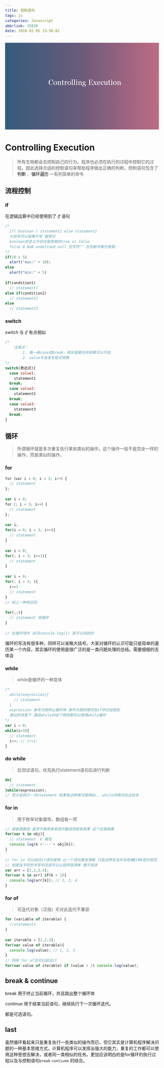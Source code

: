 ```yaml
---
title: 控制语句
tags: js
categories: Javascript
abbrlink: 15838
date: 2018-02-05 15:56:01
---
```


![control](/img/javascript/Control.jpg)

<!-- more -->

# Controlling Execution

> 所有生物都会去控制自己的行为。程序也必须在执行的过程中控制它的过程。因此选择合适的控制语句来帮助程序做出正确的判断。控制语句包含了 **判断** 、**循环遍历** 一系列简单的命令



## 流程控制

### if 

 在逻辑运算中已经使用到了 *if* 语句

```js
/*
  if( boolean ) statement1 else statement2
  大括号可以省略不写 看情况
  boolean的含义不仅仅是简单的true or false 
  false 0 NaN undefined null 空字符"" 在判断中都代表假
*/
if(10 > 5)
  alert("max:" + 10);
else
  alert("min:" + 5)

if(condition1)
  // statement1
else if(condition2)
  // statement2
else
  // statement3
```



### switch

*switch* 与 *if* 有点相似

```js
/*
	注意点：
		1. 每一条case加break，除非是要合并结果可以不加
		2. value不会发生隐式转换
*/
switch(表达式){
  case value1:
   	statement1
  break;
  case value2:
   	statement2
  break;
  case value3:
   	statement3
  break; 
}
```



## 循环

> 所谓循环就是多次重复执行某些类似的操作。这个操作一般不是完全一样的操作，而是类似的操作。

### for

```js
for（var i = 0; i < 3; i++）{
  // statement
};

var i = 0;
for（; i < 3; i++）{
  // statement
};

var i;
for(i = 0; i < 3; i++){
  // statement
}

var i = 0;
for(; i < 3; i+=1){
  // statement
}

var i = 0;
for(; i < 3; ){
  i+=1
  // statement
}
// 和上一种有区别

for(;;){
  // statement 死循环
}

// 在循环体外 访问console.log(i) 是可以找到的
```

循环的写法有很多种，同样可以省略大括号。大家对循环的认识可能只是简单的遍历某一个内容，其实循环的使用是很广泛的是一类问题处理的总结。需要细细的去体会



### while

> while是循环的一种变体

```js
/*
  while(expression){
    // statement
  }
  expression 条件为假终止循环体 条件为假的情况在if中已经提到
  类似的场景下 满足while的这个特性都可以使用while循环
*/
var i = 0;
while(i<3){
  // statement
  i++; // i+=1;
}
```



### do while

> 后测试语句，优先执行statement语句后进行判断

```js
do{
  // statement
}while(expression);
// 至少会执行一次statement 如果有这种情况使用do...while的情况会比较多
```



### for in

> 用于枚举对象属性、数组每一项

```js
// 或者是数组 虽然不推荐用来迭代数组但是有效果 这个后面再看
for(var k in obj){
  // statement  k 属性
  console.log(k +'---'+ obj[k]);
}

// for in 可以结合if语句使用 让一个语句更加清晰 只是这种写法并没有被ECMA视为规范
// 但是在平时的书写中还是可以让程序很清晰 便于阅读
var arr = [1,2,3,4];
for(var k in arr) if(k > 1){
  console.log(arr[k]); // 2, 3, 4
}
```



### for of

> 可迭代对象（泛指）IE对此迭代不兼容

```js
for (variable of iterable) {
  //statements
}

var iterable = [1,2,3];
for(var value of iterable){
  console.log(value); // 1, 2, 3
}
// 同样 for of也可以结合if
for(var value of iterable) if (value > 1) console.log(value);
```



## break & continue

break 用于终止当前循环，并且跳出整个循环体

continue 用于结束当前语句，继续执行下一次循环迭代。

都是可选语句。



## last

虽然循环看起来只是重复执行一些类似的操作而已，但它其实是计算机程序解决问题的一种基本思维方式，计算机程序可以发挥出强大的能力，重复的工作都可以使用这种思想去解决，或者同一类相似的任务。更加应该明白的是for循环的执行过程以及与控制语句`break` `contiune` 的结合。

